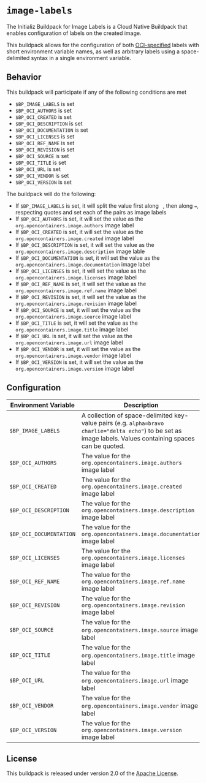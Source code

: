 # `image-labels`

The Initializ Buildpack for Image Labels is a Cloud Native Buildpack that enables configuration of labels on the created image.

This buildpack allows for the configuration of both [OCI-specified][o] labels with short environment variable names, as well as arbitrary labels using a space-delimited syntax in a single environment variable.

[o]: https://github.com/opencontainers/image-spec/blob/master/annotations.md#pre-defined-annotation-keys

## Behavior
This buildpack will participate if any of the following conditions are met

* `$BP_IMAGE_LABELS` is set
* `$BP_OCI_AUTHORS` is set
* `$BP_OCI_CREATED` is set
* `$BP_OCI_DESCRIPTION` is set
* `$BP_OCI_DOCUMENTATION` is set
* `$BP_OCI_LICENSES` is set
* `$BP_OCI_REF_NAME` is set
* `$BP_OCI_REVISION` is set
* `$BP_OCI_SOURCE` is set
* `$BP_OCI_TITLE` is set
* `$BP_OCI_URL` is set
* `$BP_OCI_VENDOR` is set
* `$BP_OCI_VERSION` is set

The buildpack will do the following:

* If `$BP_IMAGE_LABELS` is set, it will split the value first along ` `, then along `=`, respecting quotes and set each of the pairs as image labels
* If `$BP_OCI_AUTHORS`  is set, it will set the value as the `org.opencontainers.image.authors` image label
* If `$BP_OCI_CREATED`  is set, it will set the value as the `org.opencontainers.image.created` image label
* If `$BP_OCI_DESCRIPTION`  is set, it will set the value as the `org.opencontainers.image.description` image lable
* If `$BP_OCI_DOCUMENTATION`  is set, it will set the value as the `org.opencontainers.image.documentation` image label
* If `$BP_OCI_LICENSES`  is set, it will set the value as the `org.opencontainers.image.licenses` image label
* If `$BP_OCI_REF_NAME`  is set, it will set the value as the `org.opencontainers.image.ref.name` image label
* If `$BP_OCI_REVISION`  is set, it will set the value as the `org.opencontainers.image.revision` image label
* If `$BP_OCI_SOURCE`  is set, it will set the value as the `org.opencontainers.image.source` image label
* If `$BP_OCI_TITLE`  is set, it will set the value as the `org.opencontainers.image.title` image label
* If `$BP_OCI_URL`  is set, it will set the value as the `org.opencontainers.image.url` image label
* If `$BP_OCI_VENDOR`  is set, it will set the value as the `org.opencontainers.image.vendor` image label
* If `$BP_OCI_VERSION`  is set, it will set the value as the `org.opencontainers.image.version` image label

## Configuration
| Environment Variable | Description
| -------------------- | -----------
| `$BP_IMAGE_LABELS` | A collection of space-delimited key-value pairs (e.g. `alpha=bravo charlie="delta echo"`) to be set as image labels.  Values containing spaces can be quoted.
| `$BP_OCI_AUTHORS` | The value for the `org.opencontainers.image.authors` image label
| `$BP_OCI_CREATED` | The value for the `org.opencontainers.image.created` image label
| `$BP_OCI_DESCRIPTION` | The value for the `org.opencontainers.image.description` image label
| `$BP_OCI_DOCUMENTATION` | The value for the `org.opencontainers.image.documentation` image label
| `$BP_OCI_LICENSES` | The value for the `org.opencontainers.image.licenses` image label
| `$BP_OCI_REF_NAME` | The value for the `org.opencontainers.image.ref.name` image label
| `$BP_OCI_REVISION` | The value for the `org.opencontainers.image.revision` image label
| `$BP_OCI_SOURCE` | The value for the `org.opencontainers.image.source` image label
| `$BP_OCI_TITLE` | The value for the `org.opencontainers.image.title` image label
| `$BP_OCI_URL` | The value for the `org.opencontainers.image.url` image label
| `$BP_OCI_VENDOR` | The value for the `org.opencontainers.image.vendor` image label
| `$BP_OCI_VERSION` | The value for the `org.opencontainers.image.version` image label


## License
This buildpack is released under version 2.0 of the [Apache License][a].

[a]: http://www.apache.org/licenses/LICENSE-2.0

